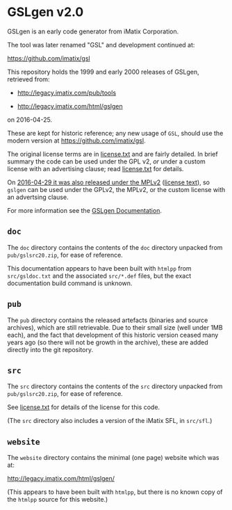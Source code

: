 # GSLgen v2.0

GSLgen is an early code generator from iMatix Corporation.

The tool was later renamed "GSL" and development continued at:

<https://github.com/imatix/gsl>

This repository holds the 1999 and early 2000 releases of GSLgen, 
retrieved from:

*  http://legacy.imatix.com/pub/tools

*  http://legacy.imatix.com/html/gslgen

on 2016-04-25.

These are kept for historic reference; any new usage of `GSL`, should
use the modern version at <https://github.com/imatix/gsl>.

The original license terms are in [license.txt](license.txt) and
are fairly detailed.  In brief summary the code can be used under
the GPL v2, *or* under a custom license with an advertising clause;
read [license.txt](license.txt) for details.

On [2016-04-29 it was also released under the
MPLv2](https://github.com/imatix-legacy/license) ([license
text](https://www.mozilla.org/en-US/MPL/2.0/)), so `gslgen` can
be used under the GPLv2, the MPLv2, or the custom license with
an advertsing clause.

For more information see the [GSLgen
Documentation](https://imatix-legacy.github.io/gslgen/gsldoc.htm).

## `doc`

The `doc` directory contains the contents of the `doc` directory 
unpacked from `pub/gslsrc20.zip`, for ease of reference.

This documentation appears to have been built with `htmlpp` from 
`src/gsldoc.txt` and the associated `src/*.def` files, but the
exact documentation build command is unknown.

## `pub`

The `pub` directory contains the released artefacts (binaries and
source archives), which are still retrievable.  Due to their small size 
(well under 1MB each), and the fact that development of this historic
version ceased many years ago (so there will not be growth in the 
archive), these are added directly into the git repository.

## `src`

The `src` directory contains the contents of the `src` directory
unpacked from `pub/gslsrc20.zip`, for ease of reference. 

See [license.txt](license.txt) for details of the license for this
code.

(The `src` directory also includes a version of the iMatix SFL,
in `src/sfl`.)

## `website`

The `website` directory contains the minimal (one page) website which
was at: 

http://legacy.imatix.com/html/gslgen/

(This appears to have been built with `htmlpp`, but there is no known
copy of the `htmlpp` source for this website.)
